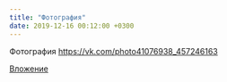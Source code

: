 ```yaml
---
title: "Фотография"
date: 2019-12-16 00:12:00 +0300
---
```


Фотография
https://vk.com/photo41076938_457246163

[Вложение](https://vk.com/photo41076938_457246163)
